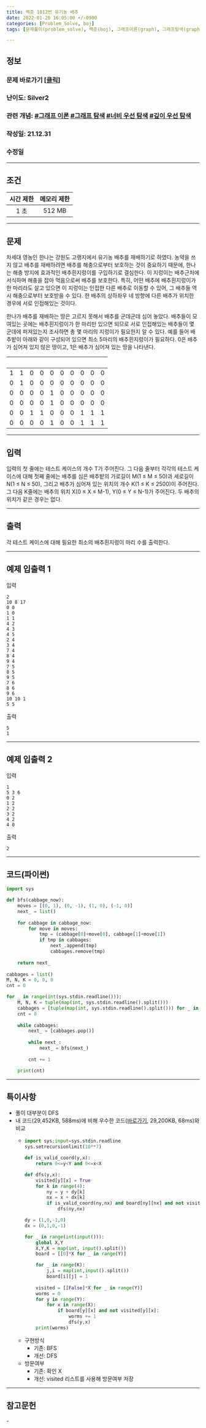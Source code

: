 ```yaml
---
title: 백준 1012번 유기농 배추
date: 2022-01-20 16:05:00 +/-0900
categories: [Problem_Solve, boj]
tags: [문제풀이(problem_solve), 백준(boj), 그래프이론(graph), 그래프탐색(graph_search), 너비우선탐색(breadth_first_search), 깊이우선탐색(depth_first_search)]

---
```

## 정보
### 문제 바로가기 [[클릭](https://www.acmicpc.net/problem/1012)]
### 난이도: Silver2
### 관련 개념: [#그래프 이론](https://www.acmicpc.net/problemset?sort=ac_desc&algo=7) [#그래프 탐색](https://www.acmicpc.net/problemset?sort=ac_desc&algo=11) [#너비 우선 탐색](https://www.acmicpc.net/problemset?sort=ac_desc&algo=126) [#깊이 우선 탐색](https://www.acmicpc.net/problemset?sort=ac_desc&algo=127)
### 작성일: 21.12.31
### 수정일

---
## 조건

시간 제한|메모리 제한
:---:|:---:
1 초|512 MB

---
## 문제
차세대 영농인 한나는 강원도 고랭지에서 유기농 배추를 재배하기로 하였다. 농약을 쓰지 않고 배추를 재배하려면 배추를 해충으로부터 보호하는 것이 중요하기 때문에, 한나는 해충 방지에 효과적인 배추흰지렁이를 구입하기로 결심한다. 이 지렁이는 배추근처에 서식하며 해충을 잡아 먹음으로써 배추를 보호한다. 특히, 어떤 배추에 배추흰지렁이가 한 마리라도 살고 있으면 이 지렁이는 인접한 다른 배추로 이동할 수 있어, 그 배추들 역시 해충으로부터 보호받을 수 있다. 한 배추의 상하좌우 네 방향에 다른 배추가 위치한 경우에 서로 인접해있는 것이다.

한나가 배추를 재배하는 땅은 고르지 못해서 배추를 군데군데 심어 놓았다. 배추들이 모여있는 곳에는 배추흰지렁이가 한 마리만 있으면 되므로 서로 인접해있는 배추들이 몇 군데에 퍼져있는지 조사하면 총 몇 마리의 지렁이가 필요한지 알 수 있다. 예를 들어 배추밭이 아래와 같이 구성되어 있으면 최소 5마리의 배추흰지렁이가 필요하다. 0은 배추가 심어져 있지 않은 땅이고, 1은 배추가 심어져 있는 땅을 나타낸다.

<br>|<br>|<br>|<br>|<br>|<br>|<br>|<br>|<br>|<br>
:---:|:---:|:---:|:---:|:---:|:---:|:---:|:---:|:---:|:---:
1|1|0|0|0|0|0|0|0|0
0|1|0|0|0|0|0|0|0|0
0|0|0|0|1|0|0|0|0|0
0|0|0|0|1|0|0|0|0|0
0|0|1|1|0|0|0|1|1|1
0|0|0|0|1|0|0|1|1|1

---
## 입력
입력의 첫 줄에는 테스트 케이스의 개수 T가 주어진다. 그 다음 줄부터 각각의 테스트 케이스에 대해 첫째 줄에는 배추를 심은 배추밭의 가로길이 M(1 ≤ M ≤ 50)과 세로길이 N(1 ≤ N ≤ 50), 그리고 배추가 심어져 있는 위치의 개수 K(1 ≤ K ≤ 2500)이 주어진다. 그 다음 K줄에는 배추의 위치 X(0 ≤ X ≤ M-1), Y(0 ≤ Y ≤ N-1)가 주어진다. 두 배추의 위치가 같은 경우는 없다.

---
## 출력
각 테스트 케이스에 대해 필요한 최소의 배추흰지렁이 마리 수를 출력한다.

---
## 예제 입출력 1
입력
```
2
10 8 17
0 0
1 0
1 1
4 2
4 3
4 5
2 4
3 4
7 4
8 4
9 4
7 5
8 5
9 5
7 6
8 6
9 6
10 10 1
5 5
```

출력
```
5
1
```

---
## 예제 입출력 2
입력
```
1
5 3 6
0 2
1 2
2 2
3 2
4 2
4 0
```

출력
```
2
```

---
## 코드(파이썬)
```python
import sys

def bfs(cabbage_now):
    moves = [(0, 1), (0, -1), (1, 0), (-1, 0)]
    next_ = list()
    
    for cabbage in cabbage_now:
        for move in moves:
            tmp = (cabbage[0]+move[0], cabbage[1]+move[1])
            if tmp in cabbages:
                next_.append(tmp)
                cabbages.remove(tmp)
            
    return next_
    
cabbages = list()
M, N, K = 0, 0, 0
cnt = 0

for _ in range(int(sys.stdin.readline())):
    M, N, K = tuple(map(int, sys.stdin.readline().split()))
    cabbages = [tuple(map(int, sys.stdin.readline().split())) for _ in range(K)]
    cnt = 0
        
    while cabbages:
        next_ = [cabbages.pop()]
        
        while next_:
            next_ = bfs(next_)
        
        cnt += 1

    print(cnt)

```

---
## 특이사항
- 풀이 대부분이 DFS
- 내 코드(29,452KB, 588ms)에 비해 우수한 코드([바로가기](https://www.acmicpc.net/source/36754512), 29,200KB, 68ms)와 비교
  - ```python
    import sys;input=sys.stdin.readline
    sys.setrecursionlimit(10**7)

    def is_valid_coord(y,x):
        return 0<=y<Y and 0<=x<X

    def dfs(y,x):
        visited[y][x] = True
        for k in range(4):
            ny = y + dy[k]
            nx = x + dx[k]
            if is_valid_coord(ny,nx) and board[ny][nx] and not visited[ny][nx]:
                dfs(ny,nx)

    dy = (1,0,-1,0)
    dx = (0,1,0,-1)

    for _ in range(int(input())):
        global X,Y
        X,Y,K = map(int, input().split())
        board = [[0]*X for _ in range(Y)]

        for _ in range(K):
            j,i = map(int,input().split())
            board[i][j] = 1
        
        visited = [[False]*X for _ in range(Y)]
        worms = 0
        for y in range(Y):
            for x in range(X):
                if board[y][x] and not visited[y][x]:
                    worms += 1
                    dfs(y,x)
        print(worms)
    ```
  - 구현방식
    - 기존: BFS
    - 개선: DFS
  - 방문여부
    - 기존: 확인 X
    - 개선: visited 리스트를 사용해 방문여부 저장

---
## 참고문헌
\- 

